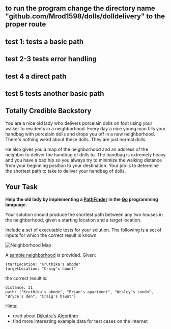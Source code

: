 ## to run the program change the directory name "github.com/Mrod1598/dolls/dolldelivery" to the proper route

## test 1: tests a basic path

## test 2-3 tests error handling

## test 4 a direct path

## test 5 tests another basic path
## Totally Credible Backstory

You are a nice old lady who delivers porcelain dolls on foot using your walker to residents in a neighborhood. Every day a nice young man fills your handbag with porcelain dolls and drops you off in a new neighborhood. There's nothing weird about these dolls. They are just normal dolls.

He also gives you a map of the neighborhood and an address of the neighbor to deliver the handbag of dolls to. The handbag is extremely heavy and you have a bad hip so you always try to minimize the walking distance from your beginning position to your destination. Your job is to determine the shortest path to take to deliver your handbag of dolls.

## Your Task

**Help the old lady by implementing a [PathFinder](path_finder.go) in the [Go](https://golang.org/doc/tutorial/getting-started) programming language.**

Your solution should produce the shortest path between any two houses in the neighborhood, given a starting location and a target location.

Include a set of executable tests for your solution. The following is a set of inputs for which the correct result is known:

![Neighborhood Map](https://raw.github.com/postnati/doll-delivery/master/neighborhood-map.png)

A [sample neighborhood](sample.go) is provided. Given:

	startLocation: "Kruthika's abode"
	targetLocation: "Craig's haunt"

the correct result is:

	distance: 31
	path: ["Kruthika's abode", "Brian's apartment", "Wesley's condo", "Bryce's den", "Craig's haunt"]

Hints:

* read about [Dijkstra's Algorithm](http://en.wikipedia.org/wiki/Dijkstra%27s_algorithm)
* find more interesting example data for test cases on the internet
